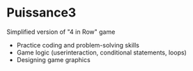 # Puissance3

Simplified version of "4 in Row" game
- Practice coding and problem-solving skills
- Game logic (userinteraction, conditional statements, loops)
- Designing game graphics
